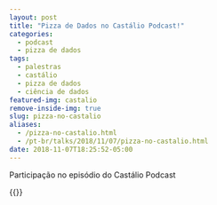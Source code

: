 ```yaml
---
layout: post
title: "Pizza de Dados no Castálio Podcast!"
categories:
  - podcast
  - pizza de dados
tags:
  - palestras
  - castálio
  - pizza de dados
  - ciência de dados
featured-img: castalio
remove-inside-img: true
slug: pizza-no-castalio
aliases: 
  - /pizza-no-castalio.html
  - /pt-br/talks/2018/11/07/pizza-no-castalio.html
date: 2018-11-07T18:25:52-05:00
---
```


Participação no episódio do Castálio Podcast
<!--more-->

{{<youtube HxrEUBNnz2Q>}}
